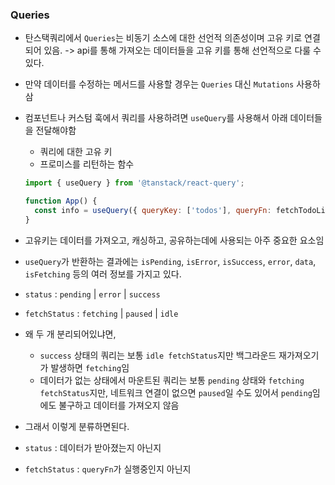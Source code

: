 ### Queries

- 탄스택쿼리에서 `Queries`는 비동기 소스에 대한 선언적 의존성이며 고유 키로 연결되어 있음. -> api를 통해 가져오는 데이터들을 고유 키를 통해 선언적으로 다룰 수 있다.
- 만약 데이터를 수정하는 메서드를 사용할 경우는 `Queries` 대신 `Mutations` 사용하삼
- 컴포넌트나 커스텀 훅에서 쿼리를 사용하려면 `useQuery`를 사용해서 아래 데이터들을 전달해야함

  - 쿼리에 대한 고유 키
  - 프로미스를 리턴하는 함수

  ```js
  import { useQuery } from '@tanstack/react-query';

  function App() {
    const info = useQuery({ queryKey: ['todos'], queryFn: fetchTodoList });
  }
  ```

- 고유키는 데이터를 가져오고, 캐싱하고, 공유하는데에 사용되는 아주 중요한 요소임
- `useQuery`가 반환하는 결과에는 `isPending`, `isError`, `isSuccess`, `error`, `data`, `isFetching` 등의 여러 정보를 가지고 있다.
- `status` : `pending` | `error` | `success`
- `fetchStatus` : `fetching` | `paused` | `idle`

- 왜 두 개 분리되어있냐면,
  - `success` 상태의 쿼리는 보통 `idle fetchStatus`지만 백그라운드 재가져오기가 발생하면 `fetching`임
  - 데이터가 없는 상태에서 마운트된 쿼리는 보통 `pending` 상태와 `fetching fetchStatus`지만, 네트워크 연결이 없으면 `paused`일 수도 있어서 `pending`임에도 불구하고 데이터를 가져오지 않음
- 그래서 이렇게 분류하면된다.
- `status` : 데이터가 받아졌는지 아닌지
- `fetchStatus` : `queryFn`가 실행중인지 아닌지

